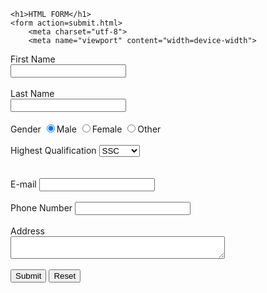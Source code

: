 <!DOCTYPE html>
<html>

<head>

    <h1>HTML FORM</h1>
    <form action=submit.html>
        <meta charset="utf-8">
        <meta name="viewport" content="width=device-width">
</head>

<body>
    <label for="fname">First Name</label><br>
    <input type="text" required><br><br>
    <label for="lname">Last Name</label><br>
    <input type="text" required><br><br>
    <label for="gender">Gender  </label>
    <input type="radio" name="gender" checked><label for="male">Male</label>
    <input type="radio" name="gender"><label for="female">Female</label>
    <input type="radio" name="gender"><label for="other">Other</label><br><br>
    <label for="Qualification">Highest Qualification</label>
    <select name="Qualification">
                <option value="1">SSC</option>
                <option value="2">Inter</option>
                <option value="3">B.Tech</option>
                <option value="4">M.Tech</option>
                <option value="5">Ph.D</option>
            </select><br><br><br>
    <label for="email">E-mail  </label>
    <input type="email" required><br><br>
    <label for="phonenumber">Phone Number  </label>
    <input type="tel" pattern="[0-9]{10}" required><br><br>
    <label for="address">Address</label><br>
    <textarea name="address" cols="40" rows="2"></textarea><br><br>
    <button type="submit">Submit</button>
    <button type="reset">Reset</button>
    </form>
</body>

</html>
